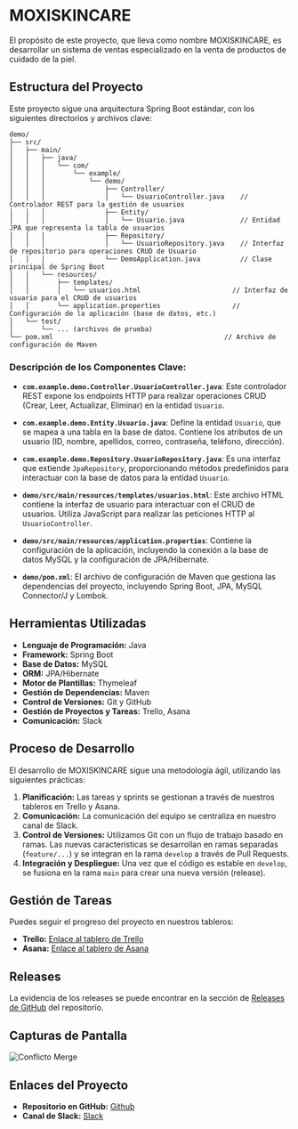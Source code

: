 # MOXISKINCARE

El propósito de este proyecto, que lleva como nombre MOXISKINCARE, es
desarrollar un sistema de ventas especializado en la venta de productos de
cuidado de la piel.

## Estructura del Proyecto

Este proyecto sigue una arquitectura Spring Boot estándar, con los siguientes
directorios y archivos clave:

```
demo/
├── src/
│   ├── main/
│   │   ├── java/
│   │   │   └── com/
│   │   │       └── example/
│   │   │           └── demo/
│   │   │               ├── Controller/
│   │   │               │   └── UsuarioController.java    // Controlador REST para la gestión de usuarios
│   │   │               ├── Entity/
│   │   │               │   └── Usuario.java              // Entidad JPA que representa la tabla de usuarios
│   │   │               ├── Repository/
│   │   │               │   └── UsuarioRepository.java    // Interfaz de repositorio para operaciones CRUD de Usuario
│   │   │               └── DemoApplication.java          // Clase principal de Spring Boot
│   │   └── resources/
│   │       ├── templates/
│   │       │   └── usuarios.html                       // Interfaz de usuario para el CRUD de usuarios
│   │       └── application.properties                  // Configuración de la aplicación (base de datos, etc.)
│   └── test/
│       └── ... (archivos de prueba)
└── pom.xml                                           // Archivo de configuración de Maven
```

### Descripción de los Componentes Clave:

- **`com.example.demo.Controller.UsuarioController.java`**: Este controlador
  REST expone los endpoints HTTP para realizar operaciones CRUD (Crear, Leer,
  Actualizar, Eliminar) en la entidad `Usuario`.

- **`com.example.demo.Entity.Usuario.java`**: Define la entidad `Usuario`, que
  se mapea a una tabla en la base de datos. Contiene los atributos de un usuario
  (ID, nombre, apellidos, correo, contraseña, teléfono, dirección).

- **`com.example.demo.Repository.UsuarioRepository.java`**: Es una interfaz que
  extiende `JpaRepository`, proporcionando métodos predefinidos para interactuar
  con la base de datos para la entidad `Usuario`.

- **`demo/src/main/resources/templates/usuarios.html`**: Este archivo HTML
  contiene la interfaz de usuario para interactuar con el CRUD de usuarios.
  Utiliza JavaScript para realizar las peticiones HTTP al `UsuarioController`.

- **`demo/src/main/resources/application.properties`**: Contiene la
  configuración de la aplicación, incluyendo la conexión a la base de datos
  MySQL y la configuración de JPA/Hibernate.

- **`demo/pom.xml`**: El archivo de configuración de Maven que gestiona las
  dependencias del proyecto, incluyendo Spring Boot, JPA, MySQL Connector/J y
  Lombok.

## Herramientas Utilizadas

- **Lenguaje de Programación:** Java
- **Framework:** Spring Boot
- **Base de Datos:** MySQL
- **ORM:** JPA/Hibernate
- **Motor de Plantillas:** Thymeleaf
- **Gestión de Dependencias:** Maven
- **Control de Versiones:** Git y GitHub
- **Gestión de Proyectos y Tareas:** Trello, Asana
- **Comunicación:** Slack

## Proceso de Desarrollo

El desarrollo de MOXISKINCARE sigue una metodología ágil, utilizando las siguientes prácticas:

1.  **Planificación:** Las tareas y sprints se gestionan a través de nuestros tableros en Trello y Asana.
2.  **Comunicación:** La comunicación del equipo se centraliza en nuestro canal de Slack.
3.  **Control de Versiones:** Utilizamos Git con un flujo de trabajo basado en ramas. Las nuevas características se desarrollan en ramas separadas (`feature/...`) y se integran en la rama `develop` a través de Pull Requests.
4.  **Integración y Despliegue:** Una vez que el código es estable en `develop`, se fusiona en la rama `main` para crear una nueva versión (release).

## Gestión de Tareas

Puedes seguir el progreso del proyecto en nuestros tableros:

- **Trello:** [Enlace al tablero de Trello](https://trello.com/b/a4Kg5DRS/moxiskincare)
- **Asana:** [Enlace al tablero de Asana](https://app.asana.com/1/966364834832463/project/1211701303117383/timeline/1211701367649178)

## Releases

La evidencia de los releases se puede encontrar en la sección de [Releases de GitHub](https://github.com/AlejandrO11102003/MOXISKINCARE/releases) del repositorio.

## Capturas de Pantalla

![Conflicto Merge](<Imagen de WhatsApp 2025-10-20 a las 21.23.50_b9b9a7aa.jpg>)

## Enlaces del Proyecto

- **Repositorio en GitHub:** [Github](https://github.com/AlejandrO11102003/MOXISKINCARE.git)
- **Canal de Slack:** [Slack](https://app.slack.com/client/T09LX7B8SG4/D09M6JQMV6V)
